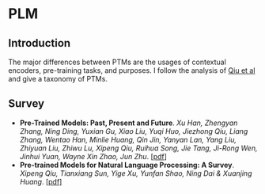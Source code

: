 # PLM
## Introduction
The major differences between PTMs are the usages of contextual encoders, pre-training tasks, and purposes. I follow the analysis of [Qiu et al](https://arxiv.org/pdf/2003.08271.pdf) and give a taxonomy of PTMs.
## Survey
* **Pre-Trained Models: Past, Present and Future**.  *Xu Han, Zhengyan Zhang, Ning Ding, Yuxian Gu, Xiao Liu, Yuqi Huo, Jiezhong Qiu, Liang Zhang, Wentao Han, Minlie Huang, Qin Jin, Yanyan Lan, Yang Liu, Zhiyuan Liu, Zhiwu Lu, Xipeng Qiu, Ruihua Song, Jie Tang, Ji-Rong Wen, Jinhui Yuan, Wayne Xin Zhao, Jun Zhu*.   [[pdf](https://arxiv.org/abs/2106.07139)]  
* **Pre-trained Models for Natural Language Processing: A Survey**.  *Xipeng Qiu, Tianxiang Sun, Yige Xu, Yunfan Shao, Ning Dai & Xuanjing Huang*.  [[pdf]](https://arxiv.org/pdf/2003.08271.pdf)
